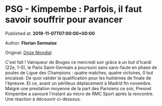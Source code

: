 
# PSG - Kimpembe : Parfois, il faut savoir souffrir pour avancer

Published at: **2019-11-07T07:00:00+00:00**

Author: **Florian Sermaise**

Original: [Onze Mondial](http://www.onzemondial.com/ligue-des-champions/psg-kimpembe-parfois-il-faut-savoir-souffrir-201847)

C'est fait ! Vainqueur de Bruges ce mercredi soir grâce à un but d'Icardi (22e, 1-0), le Paris Saint-Germain a poursuivi sans sans-faute en phase de poules de Ligue des Champions : quatre matches, quatre victoires, 0 but encaissé. De quoi valider la qualification pour les huitièmes de finale de l'épreuve. Et ce, avant un périlleux déplacement à Madrid fin novembre. Malgré une prestation moyenne de la part des Parisiens ce soir, Presnel Kimpembe a savouré l'instant au micro de RMC Sport après la rencontre. Une réaction à découvrir ci-dessous.
 
